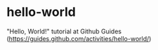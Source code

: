 # hello-world
"Hello, World!" tutorial at Github Guides (https://guides.github.com/activities/hello-world/)
